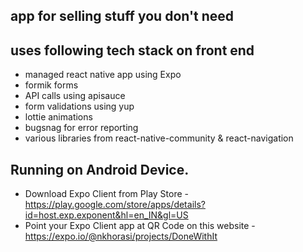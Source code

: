 ## app for selling stuff you don't need

## uses following tech stack on front end

- managed react native app using Expo
- formik forms
- API calls using apisauce
- form validations using yup
- lottie animations
- bugsnag for error reporting
- various libraries from react-native-community & react-navigation

## Running on Android Device.

- Download Expo Client from Play Store - https://play.google.com/store/apps/details?id=host.exp.exponent&hl=en_IN&gl=US
- Point your Expo Client app at QR Code on this website - https://expo.io/@nkhorasi/projects/DoneWithIt
